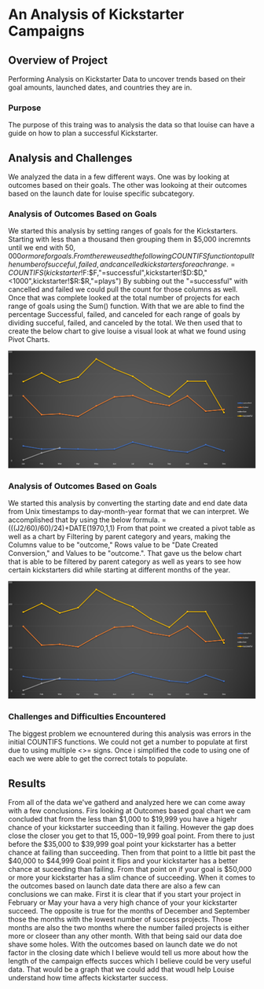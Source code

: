 # An Analysis of Kickstarter Campaigns

## Overview of Project 
  Performing Analysis on Kickstarter Data to uncover trends based on their goal amounts, launched dates, and countries they are in.

### Purpose
  The purpose of this traing was to analysis the data so that louise can have a guide on how to plan a successful Kickstarter. 

## Analysis and Challenges
  We analyzed the data in a few different ways. One was by looking at outcomes based on their goals. The other was lookoing at their outcomes based on the launch date for louise specific subcategory.
### Analysis of Outcomes Based on Goals
  We started this analysis by setting ranges of goals for the Kickstarters. Starting with less than a thousand then grouping them in $5,000 incremnts until we end with $50,000 or more for goals. From there we used the following COUNTIFS function to pull the number of succeful, failed, and cancelled kickstarters for each range. 
  =COUNTIFS(kickstarter!$F:$F,"=successful",kickstarter!$D:$D,"<1000",kickstarter!$R:$R,"=plays")
By subbing out the "=successful" with cancelled and failed we could pull the count for those columns as well. Once that was complete looked at the total number of projects for each range of goals using the Sum() function. With that we are able to find the percentage Successful, failed, and canceled for each range of goals by dividing succeful, failed, and canceled by the total. We then used that to create the below chart to give louise a visual look at what we found using Pivot Charts.

![OutcomesBasedonLaunchDate](OutcomesBasedonLaunchDate.png)

### Analysis of Outcomes Based on Goals
  We started this analysis by converting the starting date and end date data from Unix timestamps to day-month-year format that we can interpret. We accomplished that by using the below formula.
  =(((J2/60)/60)/24)+DATE(1970,1,1)
From that point we created a pivot table as well as a chart by Filtering by parent category and years, making the Columns value to be "outcome," Rows value to be "Date Created Conversion," and Values to be "outcome.". That gave us the below chart that is able to be filtered by parent category as well as years to see how certain kickstarters did while starting at different months of the year.

![OutcomesBasedonLaunchDate](OutcomesBasedonLaunchDate.png)

### Challenges and Difficulties Encountered
  The biggest problem we ecnountered during this analysis was errors in the initial COUNTIFS functions. We could not get a number to populate at first due to using multiple <>= signs. Once i simplified the code to using one of each we were able to get the correct totals to populate.
  
## Results
  From all of the data we've gatherd and analyzed here we can come away with a few conclusions. Firs looking at Outcomes based goal chart we cam concluded that from the less than $1,000 to $19,999 you have a higehr chance of your kickstarter succeeding than it failing. However the gap does close the closer you get to that $15,000-$19,999 goal point. From there to just before the $35,000 to $39,999 goal point your kickstarter has a better chance at failing than succeeding. Then from that point to a little bit past the $40,000 to $44,999 Goal point it flips and your kickstarter has a better chance at suceeding than failing. From that point on if your goal is $50,000 or more your kickstarter has a slim chance of succeeding.
When it comes to the outcomes based on launch date data there are also a few can conclusions we can make. First it is clear that if you start your project in February or May your hava a very high chance of your your kickstarter succeed. The opposite is true for the months of December and September those the months with the lowest number of success projects. Those months are also the two months where the number failed projects is either more or closeer than any other month. 
With that being said our data doe shave some holes. With the outcomes based on launch date we do not factor in the closing date which I believe would tell us more about how the length of the campaign effects succes which I believe could be very useful data. That would be a graph that we could add that woudl help Louise understand how time affects kickstarter success.





